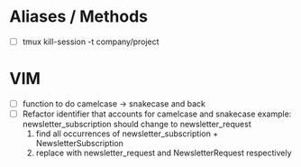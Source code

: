 # Aliases / Methods
- [ ] tmux kill-session -t company/project

# VIM
- [ ] function to do camelcase -> snakecase and back
- [ ] Refactor identifier that accounts for camelcase and snakecase
	example: newsletter_subscription should change to newsletter_request
	1. find all occurrences of newsletter_subscription + NewsletterSubscription
	2. replace with newsletter_request and NewsletterRequest respectively
